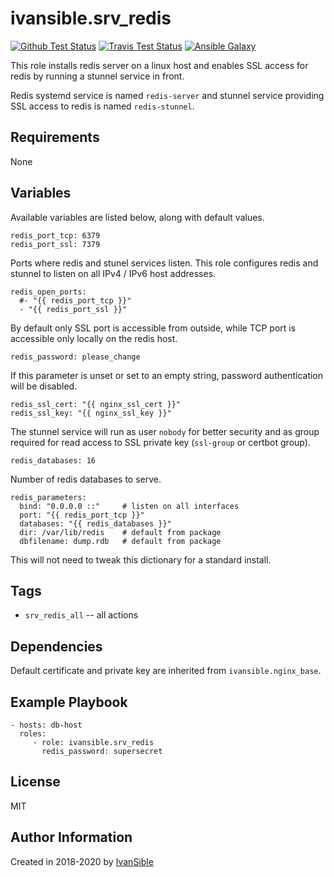 # ivansible.srv_redis

[![Github Test Status](https://github.com/ivansible/srv-redis/workflows/Molecule%20test/badge.svg?branch=master)](https://github.com/ivansible/srv-redis/actions)
[![Travis Test Status](https://travis-ci.org/ivansible/srv-redis.svg?branch=master)](https://travis-ci.org/ivansible/srv-redis)
[![Ansible Galaxy](https://img.shields.io/badge/galaxy-ivansible.srv__redis-68a.svg?style=flat)](https://galaxy.ansible.com/ivansible/srv_redis/)

This role installs redis server on a linux host and enables SSL access for redis
by running a stunnel service in front.

Redis systemd service is named `redis-server` and stunnel service providing
SSL access to redis is named `redis-stunnel`.


## Requirements

None


## Variables

Available variables are listed below, along with default values.

    redis_port_tcp: 6379
    redis_port_ssl: 7379
Ports where redis and stunel services listen. This role configures
redis and stunnel to listen on all IPv4 / IPv6 host addresses. 

    redis_open_ports:
      #- "{{ redis_port_tcp }}"
      - "{{ redis_port_ssl }}"
By default only SSL port is accessible from outside, while TCP port
is accessible only locally on the redis host.

    redis_password: please_change
If this parameter is unset or set to an empty string, password authentication
will be disabled.

    redis_ssl_cert: "{{ nginx_ssl_cert }}"
    redis_ssl_key: "{{ nginx_ssl_key }}"
The stunnel service will run as user `nobody` for better security and as group
required for read access to SSL private key (`ssl-group` or certbot group).

    redis_databases: 16
Number of redis databases to serve.

    redis_parameters:
      bind: "0.0.0.0 ::"     # listen on all interfaces
      port: "{{ redis_port_tcp }}"
      databases: "{{ redis_databases }}"
      dir: /var/lib/redis    # default from package
      dbfilename: dump.rdb   # default from package
This will not need to tweak this dictionary for a standard install.


## Tags

- `srv_redis_all` -- all actions


## Dependencies

Default certificate and private key are inherited from `ivansible.nginx_base`.


## Example Playbook

    - hosts: db-host
      roles:
         - role: ivansible.srv_redis
           redis_password: supersecret


## License

MIT

## Author Information

Created in 2018-2020 by [IvanSible](https://github.com/ivansible)
